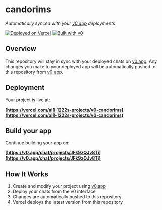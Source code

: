 # candorims

*Automatically synced with your [v0.app](https://v0.app) deployments*

[![Deployed on Vercel](https://img.shields.io/badge/Deployed%20on-Vercel-black?style=for-the-badge&logo=vercel)](https://vercel.com/ai1-1222s-projects/v0-candorims)
[![Built with v0](https://img.shields.io/badge/Built%20with-v0.app-black?style=for-the-badge)](https://v0.app/chat/projects/JFk9zQJv8Ti)

## Overview

This repository will stay in sync with your deployed chats on [v0.app](https://v0.app).
Any changes you make to your deployed app will be automatically pushed to this repository from [v0.app](https://v0.app).

## Deployment

Your project is live at:

**[https://vercel.com/ai1-1222s-projects/v0-candorims](https://vercel.com/ai1-1222s-projects/v0-candorims)**

## Build your app

Continue building your app on:

**[https://v0.app/chat/projects/JFk9zQJv8Ti](https://v0.app/chat/projects/JFk9zQJv8Ti)**

## How It Works

1. Create and modify your project using [v0.app](https://v0.app)
2. Deploy your chats from the v0 interface
3. Changes are automatically pushed to this repository
4. Vercel deploys the latest version from this repository
